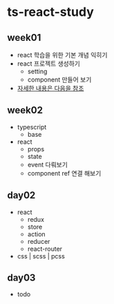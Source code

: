 # ts-react-study

## week01
   - react 학습을 위한 기본 개념 익히기
   - react 프로젝트 생성하기
      - setting
      - component 만들어 보기
   - [자세한 내용은 다음을 참조](docs/week01/README.md)

## week02
 - typescript
   - base
 - react
   - props
   - state
   - event 다뤄보기
   - component ref 연결 해보기

## day02
   - react
      - redux
      - store
      - action
      - reducer
      - react-router
   - css | scss | pcss

## day03
 - todo